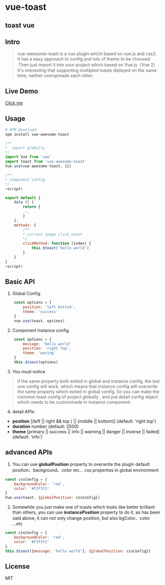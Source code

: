 # vue-toast

 toast vue
---

## Intro
> vue-awesome-toast is a vue plugin which based on vue.js and css3. It has a easy approach to config and lots of theme to be choosed .Then just import it into your project which based on Vue.js（Vue 2）.
It's interesting that supporting multipled toasts diplayed on the same time, neither overspreads each other.

## Live Demo
[Click me](https://wxhthx.github.io/v-easy-swiper/ "swiper") 

## Usage
```bash
# NPM Download
npm install vue-awesome-toast
```

```javascript
/**
*  import globally
*/
import Vue from 'vue'
import toast from 'vue-awesome-toast'
Vue.use(vue-awesome-toast, {})
```

```javascript
/**
* component config
*/
<script>

export default {
    data () {
        return {
        ...
        }
    },
    methods: {
        /**
        * current image click event
        */
        clickMethod: function (index) {
            this.$toast('hello world')
        }
    }
}
<script>
```

## Basic API
1. Global Config
```javascript
    const options = {
        position: 'left bottom',
        theme: 'success'
    }
    vue.use(toast, options)
```
2. Component instance config
```javascript
    const options = {
        message: 'hello world'
        position: 'right top',
        theme: 'waring'
    }
    this.$toast(options)
```
3. You must notice
> if the same property both exited in global and instance config, the last one config will work, which means that instance config will overwrite the same property which exited in global config.
    So you can make the common toast config of project globally , and put detail config object which needs to be custommade in instance component.
4. detail APIs:
* __position__ [(left || right && top ) || (middle || bottom)] (default: 'right top')
* __duration__ number (default: 2500)
* __theme__ [primary || success || info || warning || danger || inverse || faded] (default: 'info')

## advanced APIs
1. You can use __globalPosition__ property to overwrite the plugin default position、background、color etc... css properties in global environment

```javascript
const cssConfig = {
    backgroundColor: 'red',
    color: '#f3f3f3'
}
Vue.use(toast, {globalPosition: cssConfig})
```

2. Somewhile you just make one of toasts which looks like better brilliant than others, you can use __instancePosition__ property to do it, as has been said above, it can not only change position, but also bgColor、color ...etc

```javascript
const cssConfig = {
    backgroundColor: 'red',
    color: '#f3f3f3'
}
this.$toast({message: 'hello world'}, {globalPosition: cssConfig})
```

## License
MIT

